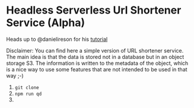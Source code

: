 # Headless Serverless Url Shortener Service (Alpha)

Heads up to @danielireson for his [tutorial](https://medium.freecodecamp.org/how-to-build-a-serverless-url-shortener-using-aws-lambda-and-s3-4fbdf70cbf5c)

Disclaimer: You can find here a simple version of URL shortener service. The main idea is that the data is stored not in a database but in an object storage S3. The information is written to the metadata of the object, which is a nice way to use some features that are not intended to be used in that way ;-)

1. `git clone`
2. `npm run qd`
3. 